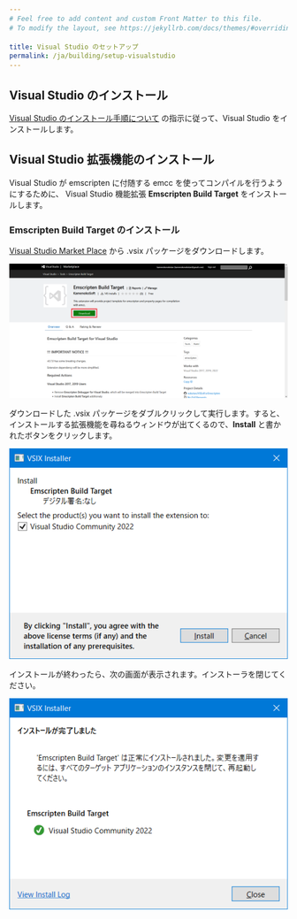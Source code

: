 ```yaml
---
# Feel free to add content and custom Front Matter to this file.
# To modify the layout, see https://jekyllrb.com/docs/themes/#overriding-theme-defaults

title: Visual Studio のセットアップ
permalink: /ja/building/setup-visualstudio
---
```


## Visual Studio のインストール

[Visual Studio のインストール手順について](https://siv3d.github.io/download/windows/#11-system-requirements-for-development) の指示に従って、Visual Studio をインストールします。

## Visual Studio 拡張機能のインストール

Visual Studio が emscripten に付随する emcc を使ってコンパイルを行うようにするために、 Visual Studio 機能拡張 **Emscripten Build Target** をインストールします。

### Emscripten Build Target のインストール

[Visual Studio Market Place](https://marketplace.visualstudio.com/items?itemName=KamenokoSoft.emscripten-build-support) から .vsix パッケージをダウンロードします。

![InstallBuildSupport1.png](/assets/img/building/setup-visualstudio/InstallBuildSupport1.png)

ダウンロードした .vsix パッケージをダブルクリックして実行します。すると、インストールする拡張機能を尋ねるウィンドウが出てくるので、**Install** と書かれたボタンをクリックします。

![InstallBuildSupport2.png](/assets/img/building/setup-visualstudio/InstallBuildSupport2.png)

インストールが終わったら、次の画面が表示されます。インストーラを閉じてください。

![InstallBuildSupport3.png](/assets/img/building/setup-visualstudio/InstallBuildSupport3.png)
